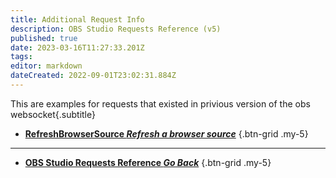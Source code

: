 ```yaml
---
title: Additional Request Info
description: OBS Studio Requests Reference (v5)
published: true
date: 2023-03-16T11:27:33.201Z
tags: 
editor: markdown
dateCreated: 2022-09-01T23:02:31.884Z
---
```


This are examples for requests that existed in privious version of the obs websocket{.subtitle}

* [**RefreshBrowserSource *Refresh a browser source***](/Broadcasters/OBS/Requests/Additional-Request-Info/RefreshBrowserSource)
{.btn-grid .my-5}

---

- [<i class="mdi mdi-chevron-left"></i>**OBS Studio Requests Reference *Go Back***](/en/Broadcasters/OBS/Requests)
{.btn-grid .my-5}